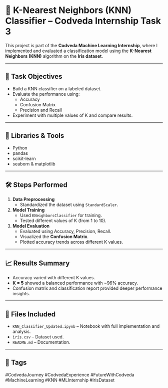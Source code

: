 
# 🤖 K-Nearest Neighbors (KNN) Classifier – Codveda Internship Task 3
This project is part of the **Codveda Machine Learning Internship**, where I implemented and evaluated a classification model using the **K-Nearest Neighbors (KNN)** algorithm on the **Iris dataset**.

---

## 📌 Task Objectives

- Build a KNN classifier on a labeled dataset.
- Evaluate the performance using:
  - Accuracy
  - Confusion Matrix
  - Precision and Recall
- Experiment with multiple values of K and compare results.

---

## 🧰 Libraries & Tools

- Python
- pandas
- scikit-learn
- seaborn & matplotlib

---

## 🛠️ Steps Performed

1. **Data Preprocessing**
   - Standardized the dataset using `StandardScaler`.
2. **Model Training**
   - Used `KNeighborsClassifier` for training.
   - Tested different values of K (from 1 to 10).
3. **Model Evaluation**
   - Evaluated using Accuracy, Precision, Recall.
   - Visualized the **Confusion Matrix**.
   - Plotted accuracy trends across different K values.

---

## 📈 Results Summary

- Accuracy varied with different K values.
- **K = 5** showed a balanced performance with ~96% accuracy.
- Confusion matrix and classification report provided deeper performance insights.

---

## 📂 Files Included

- `KNN_Classifier_Updated.ipynb` – Notebook with full implementation and analysis.
- `iris.csv` – Dataset used.
- `README.md` – Documentation.

---

## 🙌 Tags

#CodvedaJourney #CodvedaExperience #FutureWithCodveda #MachineLearning #KNN #MLInternship #IrisDataset
